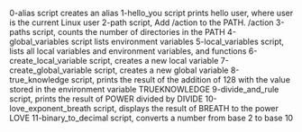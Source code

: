 0-alias script creates an alias
1-hello_you script prints hello user, where user is the current Linux user
2-path script, Add /action to the PATH. /action
3-paths script, counts the number of directories in the PATH
4-global_variables script lists environment variables
5-local_variables script, lists all local variables and environment variables, and functions
6-create_local_variable script, creates a new local variable
7-create_global_variable script, creates a new global variable
8-true_knowledge script,  prints the result of the addition of 128 with the value stored in the environment variable TRUEKNOWLEDGE
9-divide_and_rule script,  prints the result of POWER divided by DIVIDE
10-love_exponent_breath script, displays the result of BREATH to the power LOVE
11-binary_to_decimal script, converts a number from base 2 to base 10

